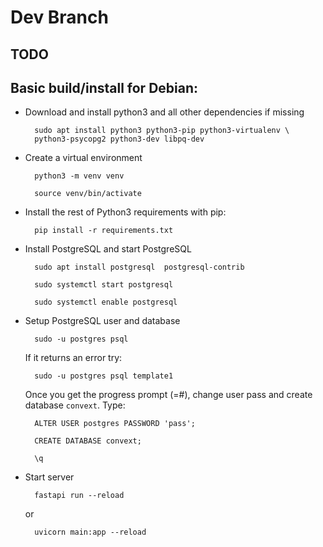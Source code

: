 # Dev Branch

## TODO


## Basic build/install for Debian:
- Download and install python3 and all other dependencies if missing
        
        sudo apt install python3 python3-pip python3-virtualenv \
        python3-psycopg2 python3-dev libpq-dev

- Create a virtual environment
        
        python3 -m venv venv

        source venv/bin/activate

- Install the rest of Python3 requirements with pip:
        
        pip install -r requirements.txt

- Install PostgreSQL and start PostgreSQL

        sudo apt install postgresql  postgresql-contrib

        sudo systemctl start postgresql

        sudo systemctl enable postgresql

- Setup PostgreSQL user and database
        
        sudo -u postgres psql

    If it returns an error try:
        
        sudo -u postgres psql template1

    Once you get the progress prompt (=#), 
    change user pass and create database `convext`. 
    Type:
        
        ALTER USER postgres PASSWORD 'pass';

        CREATE DATABASE convext;

        \q

- Start server
        
        fastapi run --reload

    or

        uvicorn main:app --reload
